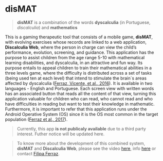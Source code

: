 # disMAT

>**disMAT** is a combination of the words **dyscalculia** (in Portuguese, *discalculia*) and **mathematics**

This is a gaming therapeutic tool that consists of a mobile game, **disMAT**, with evolving exercises whose records are linked to a web application, **Discalculia Web**, where the person in charge can view the child’s performance, evolution, screening, and guidance.
This application has the purpose to assist children from the age range 5-10 with mathematical learning disabilities, and dyscalculia, in an attractive and fun way.
Its purpose entails to appeal children to train their mathematical abilities in a three levels game, where the difficulty is distributed across a set of tasks (being used ten at each level) that intend to stimulate the brain`s areas affected by dyscalculia ([Ferraz, Vicente, et al., 2016](https://doi.org/10.13052/jsn2445-9739.2016.004)).
It is available in two languages - English and Portuguese. Each screen view with written words has an associated button that reads all the content of that view, turning this application valuable for children who can read, who cannot read and who have difficulties in reading but want to test their knowledge in mathematic. Furthermore, it is important to refer that this application runs under the Android Operative System (OS) since it is the OS most common in the target population ([Ferraz et al., 2017](https://doi.org/10.1007/978-3-319-56538-5_25)).

>Currently, this app **is not publicaly available** due to a third party interest. Futher notice will be updated here.

>To know more about the development of this combined system, **disMAT** and **Discalculia Web**, please see the video [here](https://github.com/disMAT/disMAT_app/blob/main/AIchildrenandmath_.mp4), info [here](tobedisclosed) or contact [Filipa Ferraz](filipatferraz@gmail.com).
